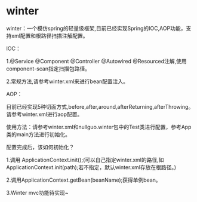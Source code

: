 # winter
winter：一个模仿spring的轻量级框架,目前已经实现Spring的IOC,AOP功能，支持xml配置和根路径扫描注解配置。

IOC：

1.@Service @Component @Controller @Autowired @Resourced注解,使用component-scan指定扫描包路径。

2.常规方法,请参考winter.xml来进行bean配置注入。
  
AOP：

目前已经实现5种切面方式,before,after,around,afterReturning,afterThrowing。请参考winter.xml进行aop配置。


使用方法：请参考winter.xml和nullguo.winter包中的Test类进行配置，参考App类的main方法进行初始化。

配置完成后，该如何初始化？

1.调用  ApplicationContext.init();(可以自己指定winter.xml的路径,如ApplicationContext.init(path);若不指定，默认winter.xml存放在根路径。)

2.调用ApplicationContext.getBean(beanName);获得单例bean。

3.Winter mvc功能待实现~
